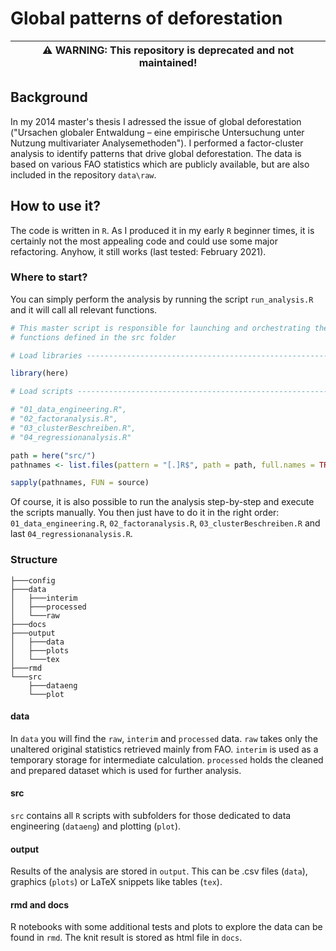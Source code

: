 # Global patterns of deforestation

| :warning: WARNING: This repository is deprecated and not maintained! |
| --- |

## Background
In my 2014 master's thesis I adressed the issue of global deforestation ("Ursachen globaler Entwaldung – eine empirische Untersuchung unter Nutzung multivariater Analysemethoden"). I performed a factor-cluster analysis to identify patterns that drive global deforestation. The data is based on various FAO statistics which are publicly available, but are also included in the repository `data\raw`.

## How to use it?
The code is written in `R`. As I produced it in my early `R` beginner times, it is certainly not the most appealing code and could use some major refactoring. Anyhow, it still works (last tested: February 2021). 

### Where to start?
You can simply perform the analysis by running the script `run_analysis.R` and it will call all relevant functions. 
```R
# This master script is responsible for launching and orchestrating the
# functions defined in the src folder

# Load libraries ----------------------------------------------------------

library(here)

# Load scripts ------------------------------------------------------------

# "01_data_engineering.R", 
# "02_factoranalysis.R", 
# "03_clusterBeschreiben.R", 
# "04_regressionanalysis.R"

path = here("src/")
pathnames <- list.files(pattern = "[.]R$", path = path, full.names = TRUE)

sapply(pathnames, FUN = source)
```
Of course, it is also possible to run the analysis step-by-step and execute the scripts manually. You then just have to do it in the right order: `01_data_engineering.R`, `02_factoranalysis.R`, `03_clusterBeschreiben.R` and last `04_regressionanalysis.R`. 

### Structure

```
├───config
├───data
│   ├───interim
│   ├───processed
│   └───raw
├───docs
├───output
│   ├───data
│   ├───plots
│   └───tex
├───rmd
└───src
    ├───dataeng
    └───plot
```
#### data
In `data` you will find the `raw`, `interim` and `processed` data. `raw` takes only the unaltered original statistics retrieved mainly from FAO. `interim` is used as a temporary storage for intermediate calculation. `processed` holds the cleaned and prepared dataset which is used for further analysis. 

#### src
`src` contains all `R` scripts with subfolders for those dedicated to data engineering (`dataeng`) and plotting (`plot`).

#### output
Results of the analysis are stored in `output`. This can be .csv files (`data`), graphics (`plots`) or LaTeX snippets like tables (`tex`).

#### rmd and docs
R notebooks with some additional tests and plots to explore the data can be found in `rmd`. The knit result is stored as html file in `docs`. 
